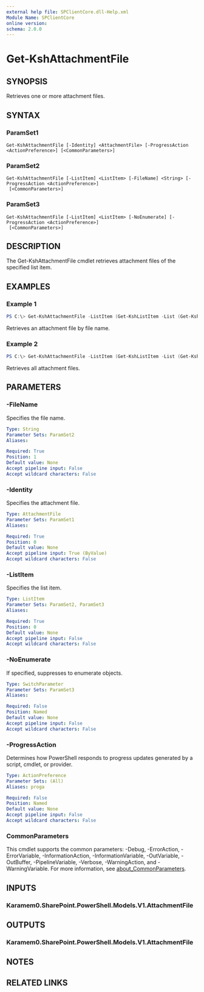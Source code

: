 ```yaml
---
external help file: SPClientCore.dll-Help.xml
Module Name: SPClientCore
online version:
schema: 2.0.0
---
```


# Get-KshAttachmentFile

## SYNOPSIS
Retrieves one or more attachment files.

## SYNTAX

### ParamSet1
```
Get-KshAttachmentFile [-Identity] <AttachmentFile> [-ProgressAction <ActionPreference>] [<CommonParameters>]
```

### ParamSet2
```
Get-KshAttachmentFile [-ListItem] <ListItem> [-FileName] <String> [-ProgressAction <ActionPreference>]
 [<CommonParameters>]
```

### ParamSet3
```
Get-KshAttachmentFile [-ListItem] <ListItem> [-NoEnumerate] [-ProgressAction <ActionPreference>]
 [<CommonParameters>]
```

## DESCRIPTION
The Get-KshAttachmentFile cmdlet retrieves attachment files of the specified list item.

## EXAMPLES

### Example 1
```powershell
PS C:\> Get-KshAttachmentFile -ListItem (Get-KshListItem -List (Get-KshList -ListTitle 'Announcements') -ItemId 1) -FileName 'README.txt'
```

Retrieves an attachment file by file name.

### Example 2
```powershell
PS C:\> Get-KshAttachmentFile -ListItem (Get-KshListItem -List (Get-KshList -ListTitle 'Announcements') -ItemId 1)
```

Retrieves all attachment files.

## PARAMETERS

### -FileName
Specifies the file name.

```yaml
Type: String
Parameter Sets: ParamSet2
Aliases:

Required: True
Position: 1
Default value: None
Accept pipeline input: False
Accept wildcard characters: False
```

### -Identity
Specifies the attachment file.

```yaml
Type: AttachmentFile
Parameter Sets: ParamSet1
Aliases:

Required: True
Position: 0
Default value: None
Accept pipeline input: True (ByValue)
Accept wildcard characters: False
```

### -ListItem
Specifies the list item.

```yaml
Type: ListItem
Parameter Sets: ParamSet2, ParamSet3
Aliases:

Required: True
Position: 0
Default value: None
Accept pipeline input: False
Accept wildcard characters: False
```

### -NoEnumerate
If specified, suppresses to enumerate objects.

```yaml
Type: SwitchParameter
Parameter Sets: ParamSet3
Aliases:

Required: False
Position: Named
Default value: None
Accept pipeline input: False
Accept wildcard characters: False
```

### -ProgressAction
Determines how PowerShell responds to progress updates generated by a script, cmdlet, or provider.

```yaml
Type: ActionPreference
Parameter Sets: (All)
Aliases: proga

Required: False
Position: Named
Default value: None
Accept pipeline input: False
Accept wildcard characters: False
```

### CommonParameters
This cmdlet supports the common parameters: -Debug, -ErrorAction, -ErrorVariable, -InformationAction, -InformationVariable, -OutVariable, -OutBuffer, -PipelineVariable, -Verbose, -WarningAction, and -WarningVariable. For more information, see [about_CommonParameters](http://go.microsoft.com/fwlink/?LinkID=113216).

## INPUTS

### Karamem0.SharePoint.PowerShell.Models.V1.AttachmentFile

## OUTPUTS

### Karamem0.SharePoint.PowerShell.Models.V1.AttachmentFile

## NOTES

## RELATED LINKS
